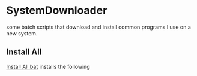 # SystemDownloader


 some batch scripts that download and install common programs I use on a new system.

## Install All
[Install All.bat](/install%20all.bat) installs the following
